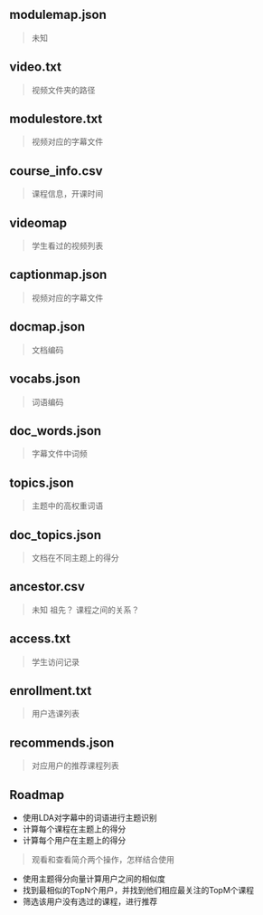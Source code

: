 
## modulemap.json
> 未知

## video.txt
> 视频文件夹的路径

## modulestore.txt
> 视频对应的字幕文件

## course_info.csv
> 课程信息，开课时间

## videomap
> 学生看过的视频列表

## captionmap.json
> 视频对应的字幕文件

## docmap.json
> 文档编码

## vocabs.json
> 词语编码

## doc_words.json
> 字幕文件中词频

## topics.json
> 主题中的高权重词语

## doc_topics.json
> 文档在不同主题上的得分

## ancestor.csv
> 未知 祖先？ 课程之间的关系？

## access.txt
> 学生访问记录

## enrollment.txt
> 用户选课列表

## recommends.json
> 对应用户的推荐课程列表

## Roadmap

- 使用LDA对字幕中的词语进行主题识别
- 计算每个课程在主题上的得分
- 计算每个用户在主题上的得分
> 观看和查看简介两个操作，怎样结合使用

- 使用主题得分向量计算用户之间的相似度
- 找到最相似的TopN个用户，并找到他们相应最关注的TopM个课程
- 筛选该用户没有选过的课程，进行推荐